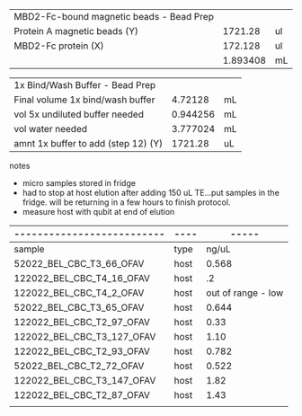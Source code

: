 |                                          |          |     |
| ---------------------------------------- | -------- | --- |
| MBD2-Fc-bound magnetic beads - Bead Prep |          |     |
| Protein A magnetic beads (Y)             | 1721.28  | ul  |
| MBD2-Fc protein (X)                      | 172.128  | ul  |
|                                          | 1.893408 | mL  |

|                                     |          |     |
| ----------------------------------- | -------- | --- |
| 1x Bind/Wash Buffer - Bead Prep     |          |     |
| Final volume 1x bind/wash buffer    | 4.72128  | mL  |
| vol 5x undiluted buffer needed      | 0.944256 | mL  |
| vol water needed                    | 3.777024 | mL  |
| amnt 1x buffer to add (step 12) (Y) | 1721.28  | uL  |




notes
- micro samples stored in fridge 
- had to stop at host elution after adding 150 uL TE...put samples in the fridge. will be returning in a few hours to finish protocol. 
- measure host with qubit at end of elution



| -------------------------- | ---- | -----              |
| -------------------------- | ---- | ------------------ |
| sample                     | type | ng/uL              |
| 52022_BEL_CBC_T3_66_OFAV   | host | 0.568              |
| 122022_BEL_CBC_T4_16_OFAV  | host | .2                 |
| 122022_BEL_CBC_T4_2_OFAV   | host | out of range - low |
| 52022_BEL_CBC_T3_65_OFAV   | host | 0.644              |
| 122022_BEL_CBC_T2_97_OFAV  | host | 0.33               |
| 122022_BEL_CBC_T3_127_OFAV | host | 1.10               |
| 122022_BEL_CBC_T2_93_OFAV  | host | 0.782              |
| 52022_BEL_CBC_T2_72_OFAV   | host | 0.522              |
| 122022_BEL_CBC_T3_147_OFAV | host | 1.82               |
| 122022_BEL_CBC_T2_87_OFAV  | host | 1.43               |
|                            |      |                    |
